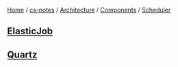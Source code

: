 [Home](https://mengxianbin.github.io) /
[cs-notes](https://mengxianbin.github.io/cs-notes/site) /
[Architecture](https://mengxianbin.github.io/cs-notes/site/Architecture) /
[Components](https://mengxianbin.github.io/cs-notes/site/Architecture/Components) /
[Scheduler](https://mengxianbin.github.io/cs-notes/site/Architecture/Components/Scheduler)

## [ElasticJob](https://mengxianbin.github.io/cs-notes/site/Architecture/Components/Scheduler/ElasticJob/)

## [Quartz](https://mengxianbin.github.io/cs-notes/site/Architecture/Components/Scheduler/Quartz/)
